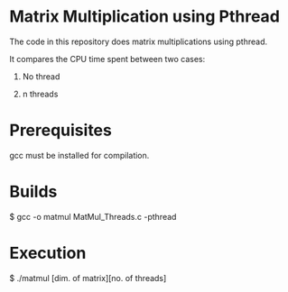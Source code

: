 # Matrix Multiplication using Pthread

The code in this repository does matrix multiplications using pthread. 

It compares the CPU time spent between two cases:

 1) No thread

 2) n threads

# Prerequisites

 gcc must be installed for compilation.

# Builds

$ gcc -o matmul MatMul_Threads.c -pthread

# Execution

$ ./matmul [dim. of matrix][no. of threads]
